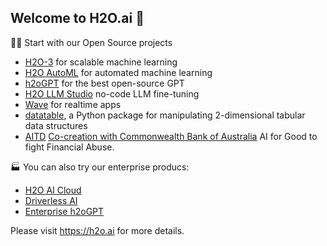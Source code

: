 ## Welcome to H2O.ai 👋

🙋‍♀️ Start with our Open Source projects

- [H2O-3](https://github.com/h2oai/h2o-3) for scalable machine learning
- [H2O AutoML](https://docs.h2o.ai/h2o/latest-stable/h2o-docs/automl.html) for automated machine learning
- [h2oGPT](https://github.com/h2oai/h2ogpt) for the best open-source GPT
- [H2O LLM Studio](https://github.com/h2oai/h2o-llmstudio) no-code LLM fine-tuning
- [Wave](https://github.com/h2oai/wave) for realtime apps
- [datatable](https://github.com/h2oai/datatable), a Python package for manipulating 2-dimensional tabular data structures
- [AITD](https://github.com/h2oai/AITD) [Co-creation with Commonwealth Bank of Australia](https://www.commbank.com.au/articles/newsroom/2023/11/next-chapter-open-artificial-intelligence-model.html) AI for Good to fight Financial Abuse.

🏭 You can also try our enterprise producs:
  - [H2O AI Cloud](https://h2o.ai/platform/ai-cloud/)
  - [Driverless AI](https://h2o.ai/platform/ai-cloud/make/h2o-driverless-ai/)
  - [Enterprise h2oGPT](https://h2o.ai/platform/enterprise-h2ogpt/)

Please visit https://h2o.ai for more details.

<!--

**Here are some ideas to get you started:**

🙋‍♀️ A short introduction - what is your organization all about?
🌈 Contribution guidelines - how can the community get involved?
👩‍💻 Useful resources - where can the community find your docs? Is there anything else the community should know?
🍿 Fun facts - what does your team eat for breakfast?
🧙 Remember, you can do mighty things with the power of [Markdown](https://docs.github.com/github/writing-on-github/getting-started-with-writing-and-formatting-on-github/basic-writing-and-formatting-syntax)
-->
